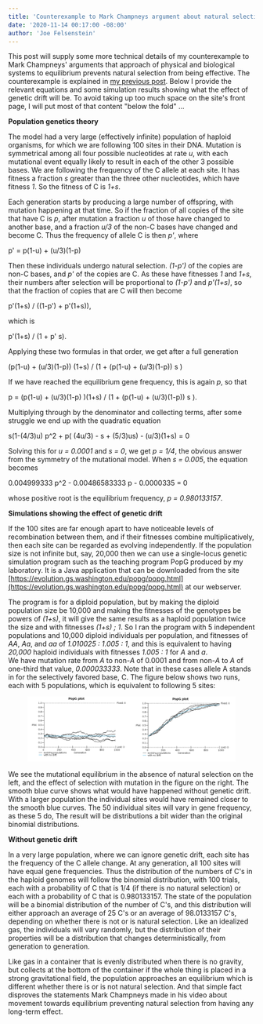 ```yaml
---
title: 'Counterexample to Mark Champneys argument about natural selection: more technical details'
date: '2020-11-14 00:17:00 -08:00'
author: 'Joe Felsenstein'
---
```


This post will supply some more technical details of my counterexample to
Mark Champneys' arguments that approach of physical and biological systems
to equilibrium prevents natural selection from being effective.  The counterexample is explained in [my previous post](https://pandasthumb.org/archives/2020/10/does-approach-toward-higher-probability.html).  Below I
provide the relevant equations and some simulation results showing what
the effect of genetic drift will be.  To avoid taking up too much space on the
site's front page, I will put most of that content "below the fold" ...

<!--more-->

**Population genetics theory**

The model had a very large (effectively infinite) population of haploid organisms, for which we are following 100 sites in their DNA.  Mutation is symmetrical among all
four possible nucleotides at rate  *u*, with each mutational event equally likely
to result in each of the other 3 possible bases.  We are following the frequency
of the C allele at each site.  It has fitness a fraction *s* greater than the three other nucleotides, which have fitness *1*.  So the fitness of C is *1+s*.

Each generation starts by producing a large number of offspring, with mutation
happening at that time.  So if the fraction of all copies of the site that have C is
*p*, after mutation a fraction *u* of those have changed to another base, and
a fraction *u/3* of the non-C bases have changed and become C.  Thus the
frequency of allele C is then *p'*, where

p' =  p(1-u) + (u/3)(1-p)

Then these individuals undergo natural selection.  *(1-p')* of the copies are
non-C bases, and *p'* of the copies are C.  As these have fitnesses *1* and *1+s*,
their numbers after selection will be proportional to  *(1-p')*  and  *p'(1+s)*,
so that the fraction of copies that are C will then become

 p'(1+s) / ((1-p') + p'(1+s)),

which is

 p'(1+s) / (1 + p' s).

Applying these two formulas in that order, we get after a full generation

 (p(1-u) + (u/3)(1-p)) (1+s) / (1 + (p(1-u) + (u/3)(1-p)) s )

If we have reached the equilibrium gene frequency, this is again *p*, so
that

p  =  (p(1-u) + (u/3)(1-p) )(1+s) / (1 + (p(1-u) + (u/3)(1-p)) s ).

Multiplying through by the denominator and collecting terms, after some struggle
we end up with the quadratic equation

s(1-(4/3)u) p^2  +  p( (4u/3) - s + (5/3)us)  - (u/3)(1+s)  = 0

Solving this for  *u = 0.0001* and  *s = 0*, we get  *p = 1/4*, the obvious answer from
the symmetry of the mutational model.  When *s = 0.005*, the equation becomes

0.004999333 p^2 - 0.00486583333 p - 0.0000335  =  0

whose positive root is the equilibrium frequency,  *p = 0.980133157*.



**Simulations showing the effect of genetic drift**

If the 100 sites are far enough apart to have noticeable levels of recombination
between them, and if their fitnesses combine multiplicatively, then each site can be regarded as evolving independently.  If the population size is not infinite but, say, 20,000 then we can use a single-locus genetic simulation program such as the teaching program PopG produced by my laboratory.  It is a Java application that can be downloaded from the site  [https://evolution.gs.washington.edu/popg/popg.html](https://evolution.gs.washington.edu/popg/popg.html) at our webserver.

The program is for a diploid population, but by making the diploid population size be
10,000 and making the fitnesses of the genotypes be powers of *(1+s)*, it will give the same results as a haploid population twice the size and with fitnesses *(1+s) ; 1*.  So I ran the program with 5 independent populations and 10,000 diploid individuals per population, and fitnesses of *AA*, *Aa*, and *aa* of  *1.010025 : 1.005 : 1*, and this is equivalent to having *20,000* haploid individuals with fitnesses *1.005 : 1* for *A* and *a*.  
We have mutation rate from *A* to non-*A* of 0.0001 and from non-*A* to *A* of one-third that value,
*0.000033333*.  Note that in these cases allele A stands in for the selectively favored base, C.
The figure below shows two runs, each with 5 populations, which is equivalent to following 5 sites:

<figure>
<img src="/uploads/2020/champneys3.png"/>
</figure>

We see the mutational equilibrium in the absence of natural selection on the left,
and the effect of selection with mutation in the figure on the right.  The smooth blue
curve shows what would have happened without genetic drift.  With a larger population
the individual sites would have remained closer to the smooth blue curves.
The 50 individual sites will vary in gene frequency, as these 5 do,  The result will
be distributions a bit wider than the original  binomial distributions.



**Without genetic drift**

In a very large population, where we can ignore genetic drift, each site has the
frequency of the C allele change.  At any generation, all 100 sites will have equal
gene frequencies.  Thus the distribution of the numbers of C's in the haploid
genomes will follow the binomial distribution, with 100 trials, each with a probability
of C that is 1/4 (if there is no natural selection) or each with a probability of C
that is 0.980133157.  The state of the population will be a binomial distribution of
the number of C's,  and this distribution will either approach an average of 25 C's or an average of 98.0133157 C's, depending on whether there is not or is natural selection.  Like an idealized gas, the individuals will vary randomly, but the distribution of their properties will be a distribution that changes deterministically, from generation to generation.

Like gas in a container that is evenly distributed when there is no gravity, but collects at the bottom of the container if the whole thing is placed in a strong gravitational field, the population approaches an equilibrium which is different whether there is or is not natural selection.  And that simple fact disproves the statements Mark Champneys made in his video about movement towards equilibrium preventing natural selection from having any long-term effect.
